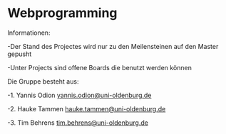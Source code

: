 # Webprogramming


Informationen:

-Der Stand des Projectes wird nur zu den Meilensteinen auf den Master gepusht

-Unter Projects sind offene Boards die benutzt werden können


Die Gruppe besteht aus:

-1. Yannis Odion yannis.odion@uni-oldenburg.de

-2. Hauke Tammen hauke.tammen@uni-oldenburg.de

-3. Tim Behrens tim.behrens@uni-oldenburg.de
